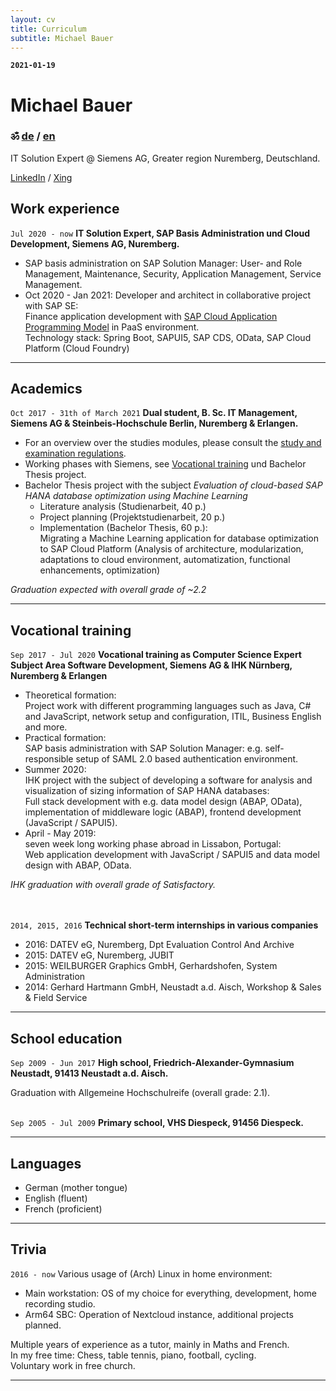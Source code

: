```yaml
---
layout: cv
title: Curriculum
subtitle: Michael Bauer
---
```


__`2021-01-19`__

# Michael Bauer

### &#2384; [de](./index) / [en](./curriculum)

IT Solution Expert @ Siemens AG, Greater region Nuremberg, Deutschland.

[LinkedIn](https://www.linkedin.com/in/michael-bauer-b75923188/) / 
[Xing](https://www.xing.com/profile/Michael_Bauer725/cv)  


## Work experience

`Jul 2020 - now` __IT Solution Expert, SAP Basis Administration und Cloud Development, Siemens AG, Nuremberg.__

* SAP basis administration on SAP Solution Manager: User- and Role Management, Maintenance, Security, Application Management, Service Management.
* Oct 2020 - Jan 2021: Developer and architect in collaborative project with SAP SE:  
Finance application development with [SAP Cloud Application Programming Model](https://cap.cloud.sap/docs/) in PaaS environment.  
Technology stack: Spring Boot, SAPUI5, SAP CDS, OData, SAP Cloud Platform (Cloud Foundry)

--------------------------------------------------------------------------------

## Academics

`Oct 2017 - 31th of March 2021` __Dual student, B. Sc. IT Management, Siemens AG & Steinbeis-Hochschule Berlin, Nuremberg & Erlangen.__

* For an overview over the studies modules, please consult the [study and examination regulations](./spo.pdf).
* Working phases with Siemens, see [Vocational training](#vocational-training) und Bachelor Thesis project.
* Bachelor Thesis project with the subject _Evaluation of cloud-based SAP HANA database optimization using Machine Learning_  
	- Literature analysis (Studienarbeit, 40 p.)
	- Project planning (Projektstudienarbeit, 20 p.)
	- Implementation (Bachelor Thesis, 60 p.):  
Migrating a Machine Learning application for database optimization to SAP Cloud Platform (Analysis of architecture, modularization, adaptations to cloud environment, automatization, functional enhancements, optimization)

_Graduation expected with overall grade of ~2.2_

--------------------------------------------------------------------------------

## Vocational training

`Sep 2017 - Jul 2020` __Vocational training as Computer Science Expert Subject Area Software Development, Siemens AG & IHK Nürnberg, Nuremberg & Erlangen__  

* Theoretical formation:  
Project work with different programming languages such as Java, C# and JavaScript, network setup and configuration, ITIL, Business English and more. 
* Practical formation:  
SAP basis administration with SAP Solution Manager: e.g. self-responsible setup of SAML 2.0 based authentication environment.
* Summer 2020:  
IHK project with the subject of developing a software for analysis and visualization of sizing information of SAP HANA databases:  
Full stack development with e.g. data model design (ABAP, OData), implementation of middleware logic (ABAP), frontend development (JavaScript / SAPUI5).
* April - May 2019:  
seven week long working phase abroad in Lissabon, Portugal:  
Web application development with JavaScript / SAPUI5 and data model design with ABAP, OData.

_IHK graduation with overall grade of Satisfactory._  
<br> <br>


`2014, 2015, 2016` __Technical short-term internships in various companies__  

* 2016: DATEV eG, Nuremberg, Dpt Evaluation Control And Archive
* 2015: DATEV eG, Nuremberg, JUBIT
* 2015: WEILBURGER Graphics GmbH, Gerhardshofen, System Administration
* 2014: Gerhard Hartmann GmbH, Neustadt a.d. Aisch, Workshop & Sales & Field Service

--------------------------------------------------------------------------------

## School education

`Sep 2009 - Jun 2017` __High school, Friedrich-Alexander-Gymnasium Neustadt, 91413 Neustadt a.d. Aisch.__  

Graduation with Allgemeine Hochschulreife (overall grade: 2.1).  
<br>

`Sep 2005 - Jul 2009` __Primary school, VHS Diespeck, 91456 Diespeck.__

--------------------------------------------------------------------------------

## Languages

* German (mother tongue)  
* English (fluent)  
* French (proficient)

--------------------------------------------------------------------------------

## Trivia

`2016 - now` Various usage of (Arch) Linux in home environment:  

* Main workstation: OS of my choice for everything, development, home recording studio.
* Arm64 SBC: Operation of Nextcloud instance, additional projects planned.

Multiple years of experience as a tutor, mainly in Maths and French.  
In my free time: Chess, table tennis, piano, football, cycling.  
Voluntary work in free church.

--------------------------------------------------------------------------------

<!-- ### Footer

Last changed: January 2021 -->


